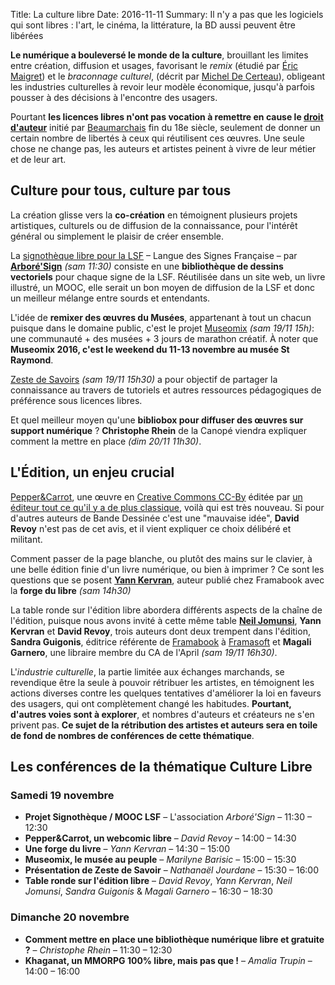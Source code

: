 Title: La culture libre
Date: 2016-11-11
Summary: Il n'y a pas que les logiciels qui sont libres : l'art, le cinéma, la littérature, la BD aussi peuvent être libérées


**Le numérique a bouleversé le monde de la culture**, brouillant les limites entre création, diffusion et usages, favorisant le *remix* (étudié par [Éric Maigret](https://fr.wikipedia.org/wiki/%C3%89ric_Mac%C3%A9)) et le *braconnage culturel*, (décrit par [Michel De Certeau](https://fr.wikipedia.org/wiki/Michel_de_Certeau)), obligeant les industries culturelles à revoir leur modèle économique, jusqu'à parfois pousser à des décisions à l'encontre des usagers.

Pourtant **les licences libres n'ont pas vocation à remettre en cause le [droit d'auteur](https://fr.wikipedia.org/wiki/Droit_d%27auteur)** initié par [Beaumarchais](https://fr.wikipedia.org/wiki/Pierre-Augustin_Caron_de_Beaumarchais) fin du 18e siècle, seulement de donner un certain nombre de libertés à ceux qui réutilisent ces œuvres. Une seule chose ne change pas, les auteurs et artistes peinent à vivre de leur métier et de leur art.

## Culture pour tous, culture par tous

La création glisse vers la **co-création** en témoignent plusieurs projets artistiques, culturels ou de diffusion de la connaissance, pour l'intérêt général ou simplement le plaisir de créer ensemble.

La [signothèque libre pour la LSF](http://signotheque.arboresign.org/) – Langue des Signes Française – par **[Arboré'Sign]()** *(sam 11:30)* consiste en une **bibliothèque de dessins vectoriels** pour chaque signe de la LSF. Réutilisée dans un site web, un livre illustré, un MOOC, elle serait un bon moyen de diffusion de la LSF et donc un meilleur mélange entre sourds et entendants.

L'idée de **remixer des œuvres du Musées**, appartenant à tout un chacun puisque dans le domaine public, c'est le projet [Museomix](http://www.museomix.org/) *(sam 19/11 15h)*: une communauté + des musées + 3 jours de marathon créatif. À noter que **Museomix 2016, c'est le weekend du 11-13 novembre au musée St Raymond**.

[Zeste de Savoirs](https://zestedesavoir.com/) *(sam 19/11 15h30)* a pour objectif de partager la connaissance au travers de tutoriels et autres ressources pédagogiques de préférence sous licences libres.

Et quel meilleur moyen qu'une **bibliobox pour diffuser des œuvres sur support numérique** ? **Christophe Rhein** de la Canopé viendra expliquer comment la mettre en place *(dim 20/11 11h30)*.

## L'Édition, un enjeu crucial

[Pepper&Carrot](http://www.peppercarrot.com/fr/static3/webcomics), une œuvre en [Creative Commons CC-By](https://creativecommons.org/licenses/by/3.0/fr/) éditée par [un éditeur tout ce qu'il y a de plus classique](), voilà qui est très nouveau. Si pour d'autres auteurs de Bande Dessinée c'est une "mauvaise idée", **David Revoy** n'est pas de cet avis, et il vient expliquer ce choix délibéré et militant.

Comment passer de la page blanche, ou plutôt des mains sur le clavier, à une belle édition finie d'un livre numérique, ou bien à imprimer ? Ce sont les questions que se posent [**Yann Kervran**](http://www.kervran.org/), auteur publié chez Framabook avec la **forge du libre** *(sam 14h30)*

La table ronde sur l'édition libre abordera différents aspects de la chaîne de l'édition, puisque nous avons invité à cette même table [**Neil Jomunsi**](http://page42.org/), **Yann Kervran** et **David Revoy**, trois auteurs dont deux trempent dans l'édition, **Sandra Guigonis**, éditrice référente de [Framabook](http://framabook.org/) à [Framasoft](http://framasoft.net/) et **Magali Garnero**, une libraire membre du CA de l'April *(sam 19/11 16h30)*.

L'*industrie culturelle*, la partie limitée aux échanges marchands, se revendique être la seule à pouvoir rétribuer les artistes, en témoignent les actions diverses contre les quelques tentatives d'améliorer la loi en faveurs des usagers, qui ont complètement changé les habitudes. **Pourtant, d'autres voies sont à explorer**, et nombres d'auteurs et créateurs ne s'en privent pas. **Ce sujet de la rétribution des artistes et auteurs sera en toile de fond de nombres de conférences de cette thématique**.


## Les conférences de la thématique **Culture Libre**

### Samedi 19 novembre

* **Projet Signothèque / MOOC LSF** – L'association *Arboré'Sign* – 11:30 – 12:30
* **Pepper&Carrot, un webcomic libre** – *David Revoy* – 14:00 – 14:30
* **Une forge du livre** – *Yann Kervran* – 14:30 – 15:00
* **Museomix, le musée au peuple** – *Marilyne Barisic* – 15:00 – 15:30
* **Présentation de Zeste de Savoir** – *Nathanaël Jourdane* – 15:30 – 16:00
* **Table ronde sur l'édition libre** – *David Revoy*, *Yann Kervran*, *Neil Jomunsi*, *Sandra Guigonis* & *Magali Garnero* – 16:30 – 18:30

### Dimanche 20 novembre

* **Comment mettre en place une bibliothèque numérique libre et gratuite ?** – *Christophe Rhein* – 11:30 – 12:30
* **Khaganat, un MMORPG 100% libre, mais pas que !** – *Amalia Trupin* – 14:00 – 16:00
